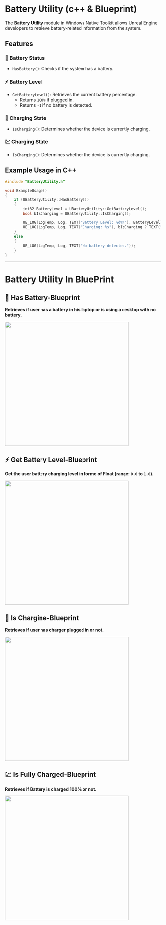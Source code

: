 # Battery Utility (c++ & Blueprint)

The **Battery Utility** module in Windows Native Toolkit allows Unreal Engine developers to retrieve battery-related information from the system.

## Features

### 🔋 Battery Status
- `HasBattery()`: Checks if the system has a battery.

### ⚡ Battery Level
- `GetBatteryLevel()`: Retrieves the current battery percentage.  
  - Returns `100%` if plugged in.  
  - Returns `-1` if no battery is detected.

### 🔌 Charging State
- `IsCharging()`: Determines whether the device is currently charging.


### 💹 Charging State
- `IsCharging()`: Determines whether the device is currently charging.


## Example Usage in C++

```cpp
#include "BatteryUtility.h"

void ExampleUsage()
{
    if (UBatteryUtility::HasBattery())
    {
        int32 BatteryLevel = UBatteryUtility::GetBatteryLevel();
        bool bIsCharging = UBatteryUtility::IsCharging();

        UE_LOG(LogTemp, Log, TEXT("Battery Level: %d%%"), BatteryLevel);
        UE_LOG(LogTemp, Log, TEXT("Charging: %s"), bIsCharging ? TEXT("Yes") : TEXT("No"));
    }
    else
    {
        UE_LOG(LogTemp, Log, TEXT("No battery detected."));
    }
}

```
---

# Battery Utility In BluePrint


## 🔋 Has Battery-Blueprint

**Retrieves if user has a battery in his laptop or is using a desktop with no battery.**

<img src="https://github.com/user-attachments/assets/b2ac3cef-8dd3-4dbe-a2ea-54a9cd61afe4" width="400">



## ⚡ Get Battery Level-Blueprint

**Get the user battery charging level in forme of Float (range: `0.0` to `1.0`).**

<img src="https://github.com/user-attachments/assets/3377a5d5-ce8f-4741-b77d-e2c4c3f9cbfc" width="400">




## 🔌 Is Chargine-Blueprint

**Retrieves if user has charger plugged in or not.**

<img src="https://github.com/user-attachments/assets/acf377ce-22e0-4a11-8ad3-29483445088e" width="400">


## 💹 Is Fully Charged-Blueprint

**Retrieves if Battery is charged 100% or not.**

<img src="https://github.com/user-attachments/assets/1dc9e640-e5b1-4f39-857c-3bd9512681a0" width="400">


